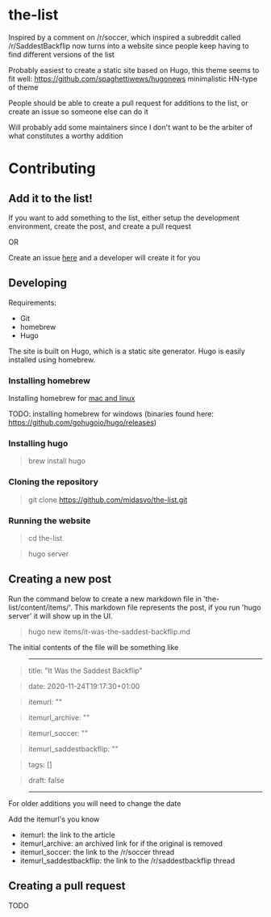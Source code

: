 # the-list
Inspired by a comment on /r/soccer, which inspired a subreddit called /r/SaddestBackflip now turns into a website since people keep having to find different versions of the list

Probably easiest to create a static site based on Hugo, this theme seems to fit well: https://github.com/spaghettiwews/hugonews minimalistic HN-type of theme

People should be able to create a pull request for additions to the list, or create an issue so someone else can do it

Will probably add some maintainers since I don't want to be the arbiter of what constitutes a worthy addition

# Contributing

## Add it to the list!

If you want to add something to the list, either setup the development environment, create the post, and create a pull request

OR

Create an issue [here](https://github.com/midasvo/the-list/issues) and a developer will create it for you

## Developing

Requirements:

- Git
- homebrew
- Hugo

The site is built on Hugo, which is a static site generator. Hugo is easily installed using homebrew.

### Installing homebrew

Installing homebrew for [mac and linux](https://brew.sh/)

TODO: installing homebrew for windows (binaries found here: https://github.com/gohugoio/hugo/releases)

### Installing hugo

> brew install hugo

### Cloning the repository

> git clone https://github.com/midasvo/the-list.git

### Running the website

> cd the-list

> hugo server

## Creating a new post

Run the command below to create a new markdown file in 'the-list/content/items/'. This markdown file represents the post, if you run 'hugo server' it will show up in the UI.

> hugo new items/it-was-the-saddest-backflip.md

The initial contents of the file will be something like

> ---

> title: "It Was the Saddest Backflip"

> date: 2020-11-24T19:17:30+01:00

> itemurl: ""

> itemurl_archive: ""

> itemurl_soccer: ""

> itemurl_saddestbackflip: ""

> tags: []

> draft: false

> ---

For older additions you will need to change the date

Add the itemurl's you know

- itemurl: the link to the article
- itemurl_archive: an archived link for if the original is removed
- itemurl_soccer: the link to the /r/soccer thread
- itemurl_saddestbackflip: the link to the /r/saddestbackflip thread

## Creating a pull request

TODO

